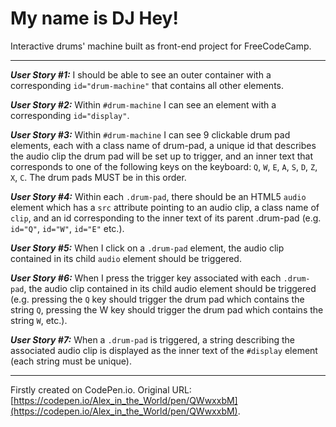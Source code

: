 # My name is DJ Hey!


Interactive drums' machine built as front-end project for FreeCodeCamp.
___

___User Story #1:___ I should be able to see an outer container with a corresponding `id="drum-machine"` that contains all other elements.

___User Story #2:___ Within `#drum-machine` I can see an element with a corresponding `id="display"`.

___User Story #3:___ Within `#drum-machine` I can see 9 clickable drum pad elements, each with a class name of drum-pad, a unique id that describes the audio clip the drum pad will be set up to trigger, and an inner text that corresponds to one of the following keys on the keyboard: `Q`, `W`, `E`, `A`, `S`, `D`, `Z`, `X`, `C`. The drum pads MUST be in this order.

___User Story #4:___ Within each `.drum-pad`, there should be an HTML5 `audio` element which has a `src` attribute pointing to an audio clip, a class name of `clip`, and an id corresponding to the inner text of its parent .drum-pad (e.g. `id="Q"`, `id="W"`, `id="E"` etc.).

___User Story #5:___ When I click on a `.drum-pad` element, the audio clip contained in its child `audio` element should be triggered.

___User Story #6:___ When I press the trigger key associated with each `.drum-pad`, the audio clip contained in its child audio element should be triggered (e.g. pressing the `Q` key should trigger the drum pad which contains the string `Q`, pressing the W key should trigger the drum pad which contains the string `W`, etc.).

___User Story #7:___ When a `.drum-pad` is triggered, a string describing the associated audio clip is displayed as the inner text of the `#display` element (each string must be unique).
___
Firstly created on CodePen.io. Original URL: [https://codepen.io/Alex_in_the_World/pen/QWwxxbM](https://codepen.io/Alex_in_the_World/pen/QWwxxbM).


